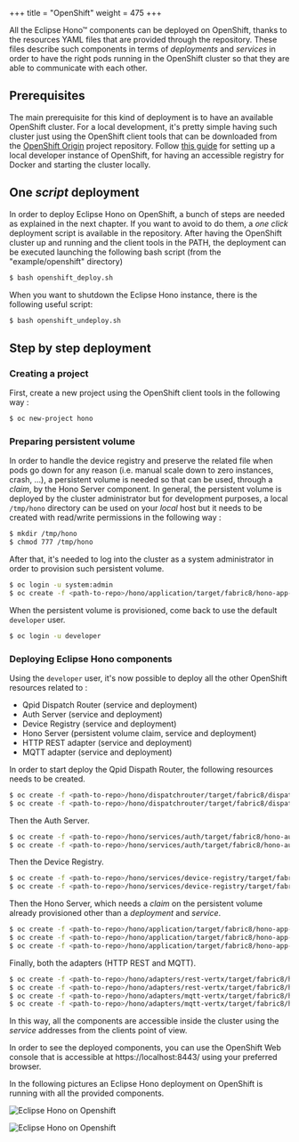 +++
title = "OpenShift"
weight = 475
+++

All the Eclipse Hono&trade; components can be deployed on OpenShift, thanks to the resources YAML files that are provided through the repository.
These files describe such components in terms of _deployments_ and _services_ in order to have the right pods running in the OpenShift cluster so that they are able
to communicate with each other.
<!--more-->

## Prerequisites

The main prerequisite for this kind of deployment is to have an available OpenShift cluster. For a local development, it's pretty simple having such cluster just
using the OpenShift client tools that can be downloaded from the [OpenShift Origin](https://github.com/openshift/origin/releases) project repository.
Follow [this guide](https://github.com/openshift/origin/blob/master/docs/cluster_up_down.md) for setting up a local developer instance of OpenShift,
for having an accessible registry for Docker and starting the cluster locally.

## One _script_ deployment

In order to deploy Eclipse Hono on OpenShift, a bunch of steps are needed as explained in the next chapter. If you want to avoid to do them, a _one click_ deployment
script is available in the repository.
After having the OpenShift cluster up and running and the client tools in the PATH, the deployment can be executed launching the following bash script
(from the "example/openshift" directory)

~~~sh
$ bash openshift_deploy.sh
~~~

When you want to shutdown the Eclipse Hono instance, there is the following useful script:

~~~sh
$ bash openshift_undeploy.sh
~~~

## Step by step deployment

### Creating a project

First, create a new project using the OpenShift client tools in the following way :

~~~sh
$ oc new-project hono
~~~

### Preparing persistent volume

In order to handle the device registry and preserve the related file when pods go down for any reason (i.e. manual scale down to zero instances, crash, ...),
a persistent volume is needed so that can be used, through a _claim_, by the Hono Server component. In general, the persistent volume is deployed by the cluster
administrator but for development purposes, a local `/tmp/hono` directory can be used on your _local_ host but it needs to be created with read/write permissions in the following way :

~~~sh
$ mkdir /tmp/hono
$ chmod 777 /tmp/hono
~~~

After that, it's needed to log into the cluster as a system administrator in order to provision such persistent volume.

~~~sh
$ oc login -u system:admin
$ oc create -f <path-to-repo>/hono/application/target/fabric8/hono-app-pv.yml
~~~

When the persistent volume is provisioned, come back to use the default `developer` user.

~~~sh
$ oc login -u developer
~~~

### Deploying Eclipse Hono components

Using the `developer` user, it's now possible to deploy all the other OpenShift resources related to :

* Qpid Dispatch Router (service and deployment)
* Auth Server (service and deployment)
* Device Registry (service and deployment)
* Hono Server (persistent volume claim, service and deployment)
* HTTP REST adapter (service and deployment)
* MQTT adapter (service and deployment)

In order to start deploy the Qpid Dispath Router, the following resources needs to be created.

~~~sh
$ oc create -f <path-to-repo>/hono/dispatchrouter/target/fabric8/dispatch-router-svc.yml
$ oc create -f <path-to-repo>/hono/dispatchrouter/target/fabric8/dispatch-router-dc.yml
~~~

Then the Auth Server.

~~~sh
$ oc create -f <path-to-repo>/hono/services/auth/target/fabric8/hono-auth-svc.yml
$ oc create -f <path-to-repo>/hono/services/auth/target/fabric8/hono-auth-dc.yml
~~~

Then the Device Registry.

~~~sh
$ oc create -f <path-to-repo>/hono/services/device-registry/target/fabric8/hono-device-registry-svc.yml
$ oc create -f <path-to-repo>/hono/services/device-registry/target/fabric8/hono-device-registry-dc.yml
~~~

Then the Hono Server, which needs a _claim_ on the persistent volume already provisioned other than a _deployment_ and _service_.

~~~sh
$ oc create -f <path-to-repo>/hono/application/target/fabric8/hono-app-pvc.yml
$ oc create -f <path-to-repo>/hono/application/target/fabric8/hono-app-svc.yml
$ oc create -f <path-to-repo>/hono/application/target/fabric8/hono-app-dc.yml
~~~

Finally, both the adapters (HTTP REST and MQTT).

~~~sh
$ oc create -f <path-to-repo>/hono/adapters/rest-vertx/target/fabric8/hono-adapter-rest-vertx-svc.yml
$ oc create -f <path-to-repo>/hono/adapters/rest-vertx/target/fabric8/hono-adapter-rest-vertx-dc.yml
$ oc create -f <path-to-repo>/hono/adapters/mqtt-vertx/target/fabric8/hono-adapter-mqtt-vertx-svc.yml
$ oc create -f <path-to-repo>/hono/adapters/mqtt-vertx/target/fabric8/hono-adapter-mqtt-vertx-dc.yml
~~~

In this way, all the components are accessible inside the cluster using the _service_ addresses from the clients point of view.

In order to see the deployed components, you can use the OpenShift Web console that is accessible at https://localhost:8443/ using your preferred browser.

In the following pictures an Eclipse Hono deployment on OpenShift is running with all the provided components.

![Eclipse Hono on Openshift](../openshift_01.png)

![Eclipse Hono on Openshift](../openshift_02.png)
